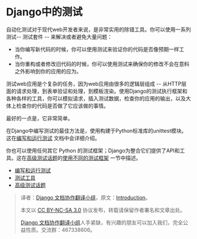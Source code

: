 # Django中的测试 #

自动化测试对于现代web开发者来说，是非常实用的除错工具。你可以使用一系列测试-- 测试套件 -- 来解决或者避免大量问题：

+ 当你编写新代码的时候，你可以使用测试来验证你的代码是否像预期一样工作。
+ 当你重构或者修改旧代码的时候，你可以使用测试来确保你的修改不会在意料之外影响到你的应用的应为。

测试web应用是个复杂的任务，因为web应用由很多的逻辑层组成 -- 从HTTP层面的请求处理，到表单验证和处理，到模板渲染。使用Django的测试执行框架和各种各样的工具，你可以模拟请求，插入测试数据，检查你的应用的输出，以及大体上检查你的代码是否做了它应该做的事情。

最好的一点是，它非常简单。

在Django中编写测试的最佳方法是，使用构建于Python标准库的unittest模块。这在[编写和运行测试](http://python.usyiyi.cn/django/topics/testing/overview.html) 文档中会详细介绍。

你也可以使用任何其它 Python 的测试框架；Django为整合它们提供了API和工具。这在[高级测试话题](http://python.usyiyi.cn/django/topics/testing/advanced.html)的[使用不同的测试框架](http://python.usyiyi.cn/django/topics/testing/advanced.html#other-testing-frameworks) 一节中描述。

+ [编写和运行测试](http://python.usyiyi.cn/django/topics/testing/overview.html)
+ [测试工具](http://python.usyiyi.cn/django/topics/testing/tools.html)
+ [高级测试话题](http://python.usyiyi.cn/django/topics/testing/advanced.html)

> 译者：[Django 文档协作翻译小组](http://python.usyiyi.cn/django/index.html)，原文：[Introduction](https://docs.djangoproject.com/en/1.8/topics/testing/)。
>
> 本文以 [CC BY-NC-SA 3.0](http://creativecommons.org/licenses/by-nc-sa/3.0/cn/) 协议发布，转载请保留作者署名和文章出处。
>
> [Django 文档协作翻译小组](http://python.usyiyi.cn/django/index.html)人手紧缺，有兴趣的朋友可以加入我们，完全公益性质。交流群：467338606。
